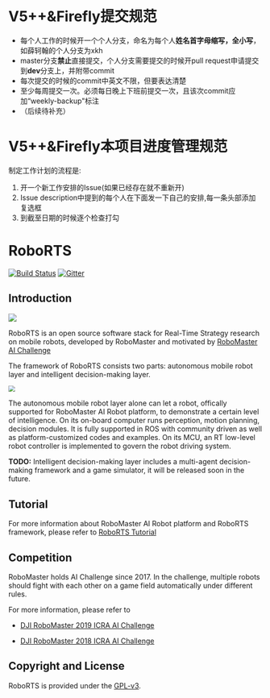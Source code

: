 # V5++&Firefly提交规范

- 每个人工作的时候开一个个人分支，命名为每个人**姓名首字母缩写，全小写**，如薛轲翰的个人分支为xkh
- master分支**禁止**直接提交，个人分支需要提交的时候开pull request申请提交到**dev**分支上，并附带commit
- 每次提交的时候的commit中英文不限，但要表达清楚
- 至少每周提交一次。必须每日晚上下班前提交一次，且该次commit应加“weekly-backup"标注
- （后续待补充）

# V5++&Firefly本项目进度管理规范

制定工作计划的流程是:
1. 开一个新工作安排的Issue(如果已经存在就不重新开)
2. Issue description中提到的每个人在下面发一下自己的安排,每一条头部添加复选框
3. 到截至日期的时候逐个检查打勾


# RoboRTS

[![Build Status](https://travis-ci.org/RoboMaster/RoboRTS.svg?branch=master)](https://travis-ci.org/RoboMaster/RoboRTS)
[![Gitter](https://badges.gitter.im/RoboMaster/RoboRTS.svg)](https://gitter.im/RoboMaster/RoboRTS?utm_source=badge&utm_medium=badge&utm_campaign=pr-badge)

## Introduction

<img src="images/robot.jpg" style="zoom:100%;display: inline-block; float:middle"/>

RoboRTS is an open source software stack for Real-Time Strategy research on mobile robots, developed by RoboMaster and motivated by [RoboMaster AI Challenge](#competition)

The framework of RoboRTS consists two parts: autonomous mobile robot layer and intelligent decision-making layer.

<img src="images/system.png" style="zoom:80%;display: inline-block; float:middle"/>

The autonomous mobile robot layer alone can let a robot, offically supported for RoboMaster AI Robot platform, to demonstrate a certain level of intelligence. On its on-board computer runs perception, motion planning, decision modules. It is fully supported in ROS with community driven as well as platform-customized codes and examples. On its MCU, an RT low-level robot controller is implemented to govern the robot driving system.  

**TODO:** Intelligent decision-making layer includes a multi-agent decision-making framework and a game simulator, it will be released soon in the future.

## Tutorial

For more information about RoboMaster AI Robot platform and RoboRTS framework, please refer to [RoboRTS Tutorial](https://robomaster.github.io/RoboRTS-Tutorial/#/)

## Competition

RoboMaster holds AI Challenge since 2017. In the challenge, multiple robots should fight with each other on a game field automatically under different rules.

For more information, please refer to

- [DJI RoboMaster 2019 ICRA AI Challenge](https://icra2019.org/competitions/dji-robomaster-ai-challenge)

- [DJI RoboMaster 2018 ICRA AI Challenge](https://icra2018.org/dji-robomaster-ai-challenge/)

## Copyright and License

RoboRTS is provided under the [GPL-v3](COPYING).
